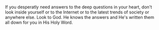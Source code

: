 If you desperatly need answers to the deep questions in your heart, don't look inside yourself or to the Internet or to the latest trends of society or anywhere else. Look to God. He knows the answers and He's written them all down for you in His Holy Word.  
